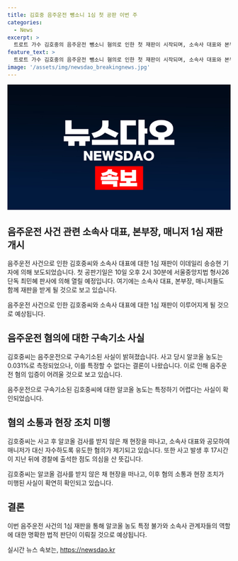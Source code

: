 ```yaml
---
title: 김호중 음주운전 뺑소니 1심 첫 공판 이번 주
categories:
  - News
excerpt: >
  트로트 가수 김호중의 음주운전 뺑소니 혐의로 인한 첫 재판이 시작되며, 소속사 대표와 본부장, 매니저도 함께 재판을 받는다. 김호중은 음주운전으로 사고를 낸 뒤 자리를 떠나 혐의를 부인하다가 결국 시인했으며, 음주운전 혐의는 기소되지 않았다. 경찰의 위드마크 공식에 따른 혈중알코올농도 특정이 불가능하다는 결론으로, 김호중의 음주운전 혐의 입증이 어려울 것으로 전망되고 있다.
feature_text: >
  트로트 가수 김호중의 음주운전 뺑소니 혐의로 인한 첫 재판이 시작되며, 소속사 대표와 본부장, 매니저도 함께 재판을 받는다. 김호중은 음주운전으로 사고를 낸 뒤 자리를 떠나 혐의를 부인하다가 결국 시인했으며, 음주운전 혐의는 기소되지 않았다. 경찰의 위드마크 공식에 따른 혈중알코올농도 특정이 불가능하다는 결론으로, 김호중의 음주운전 혐의 입증이 어려울 것으로 전망되고 있다.
image: '/assets/img/newsdao_breakingnews.jpg'
---
```


<p><img src="/assets/img/newsdao_breakingnews.jpg" alt="bookingtag 속보" /></p>

<h2 data-ke-size="size26">음주운전 사건 관련 소속사 대표, 본부장, 매니저 1심 재판 개시</h2>

<p>음주운전 사건으로 인한 김호중씨와 소속사 대표에 대한 1심 재판이 이데일리 송승현 기자에 의해 보도되었습니다. 첫 공판기일은 10일 오후 2시 30분에 서울중앙지법 형사26단독 최민혜 판사에 의해 열릴 예정입니다. 여기에는 소속사 대표, 본부장, 매니저들도 함께 재판을 받게 될 것으로 보고 있습니다.</p>

<p data-ke-size="size16">음주운전 사건으로 인한 김호중씨와 소속사 대표에 대한 1심 재판이 이루어지게 될 것으로 예상됩니다.</p>

<h2 data-ke-size="size26">음주운전 혐의에 대한 구속기소 사실</h2>

<p>김호중씨는 음주운전으로 구속기소된 사실이 밝혀졌습니다. 사고 당시 알코올 농도는 0.031%로 측정되었으나, 이를 특정할 수 없다는 결론이 나왔습니다. 이로 인해 음주운전 혐의 입증이 어려울 것으로 보고 있습니다.</p>

<p data-ke-size="size16">음주운전으로 구속기소된 김호중씨에 대한 알코올 농도는 특정하기 어렵다는 사실이 확인되었습니다.</p>

<h2 data-ke-size="size26">혐의 소통과 현장 조치 미행</h2>

<p>김호중씨는 사고 후 알코올 검사를 받지 않은 채 현장을 떠나고, 소속사 대표와 공모하여 매니저가 대신 자수하도록 유도한 혐의가 제기되고 있습니다. 또한 사고 발생 후 17시간이 지난 뒤에 경찰에 출석한 점도 의심을 산 뜻깁니다.</p>

<p data-ke-size="size16">김호중씨는 알코올 검사를 받지 않은 채 현장을 떠나고, 이후 혐의 소통과 현장 조치가 미행된 사실이 확연히 확인되고 있습니다.</p>

<h2 data-ke-size="size26">결론</h2>

<p>이번 음주운전 사건의 1심 재판을 통해 알코올 농도 특정 불가와 소속사 관계자들의 역할에 대한 명확한 법적 판단이 이뤄질 것으로 예상됩니다.</p>

<p data-ke-size="size16"></p>
실시간 뉴스 속보는, <a href="https://newsdao.kr" rel="dofollow">https://newsdao.kr</a>


